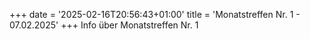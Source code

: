 +++ date = '2025-02-16T20:56:43+01:00' title = 'Monatstreffen Nr. 1 - 07.02.2025' +++ Info über Monatstreffen Nr. 1
